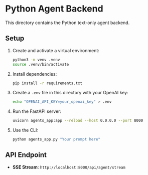 # Python Agent Backend

This directory contains the Python text-only agent backend.

## Setup

1. Create and activate a virtual environment:
   ```bash
   python3 -m venv .venv
   source .venv/bin/activate
   ```

2. Install dependencies:
   ```bash
   pip install -r requirements.txt
   ```

3. Create a `.env` file in this directory with your OpenAI key:
   ```bash
   echo "OPENAI_API_KEY=your_openai_key" > .env
   ```

4. Run the FastAPI server:
   ```bash
   uvicorn agents_app:app --reload --host 0.0.0.0 --port 8000
   ```

5. Use the CLI:
   ```bash
   python agents_app.py "Your prompt here"
   ```

## API Endpoint

- **SSE Stream**: `http://localhost:8000/api/agent/stream`

